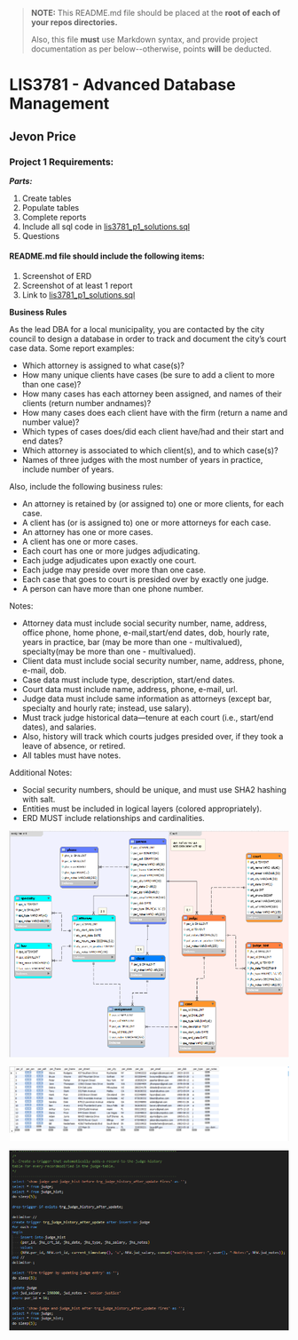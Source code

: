 > **NOTE:** This README.md file should be placed at the **root of each of your repos directories.**
>
>Also, this file **must** use Markdown syntax, and provide project documentation as per below--otherwise, points **will** be deducted.
>

# LIS3781 - Advanced Database Management

## Jevon Price

### Project 1 Requirements:

***Parts:***

1. Create tables
2. Populate tables
3. Complete reports
4. Include all sql code in [lis3781_p1_solutions.sql](lis3781_p1_solutions.sql)
5. Questions

#### README.md file should include the following items:

1. Screenshot of ERD
2. Screenshot of at least 1 report
3. Link to [lis3781_p1_solutions.sql](lis3781_p1_solutions.sql)


**Business Rules**

As the lead DBA for a local municipality, you are contacted by the city council to design a database in order to track and document the city’s court case data. Some report examples:

* Which attorney is assigned to what case(s)?
* How many unique clients have cases (be sure to add a client to more than one case)?
* How many cases has each attorney been assigned, and names of their clients (return number andnames)?
* How many cases does each client have with the firm (return a name and number value)?
* Which types of cases does/did each client have/had and their start and end dates?
* Which attorney is associated to which client(s), and to which case(s)?
* Names of three judges with the most number of years in practice, include number of years.

Also, include the following business rules:

* An attorney is retained by (or assigned to) one or more clients, for each case.
* A client has (or is assigned to) one or more attorneys for each case.
* An attorney has one or more cases.
* A client has one or more cases.
* Each court has one or more judges adjudicating.
* Each judge adjudicates upon exactly one court.
* Each judge may preside over more than one case.
* Each case that goes to court is presided over by exactly one judge.
* A person can have more than one phone number.

Notes:

* Attorney data must include social security number, name, address, office phone, home phone, e-mail,start/end dates, dob, hourly rate, years in practice, bar (may be more than one - multivalued), specialty(may be more than one - multivalued).
* Client data must include social security number, name, address, phone, e-mail, dob.
* Case data must include type, description, start/end dates.
* Court data must include name, address, phone, e-mail, url.
* Judge data must include same information as attorneys (except bar, specialty and hourly rate; instead, use salary).
* Must track judge historical data—tenure at each court (i.e., start/end dates), and salaries.
* Also, history will track which courts judges presided over, if they took a leave of absence, or retired.
* All tables must have notes.

Additional Notes:

* Social security numbers, should be unique, and must use SHA2 hashing with salt.
* Entities must be included in logical layers (colored appropriately).
* ERD MUST include relationships and cardinalities.


![P1 ERD](img/p1_erd.png)

![Person Table](img/person_table.png)

![A Sql Solution](img/solution5.png)